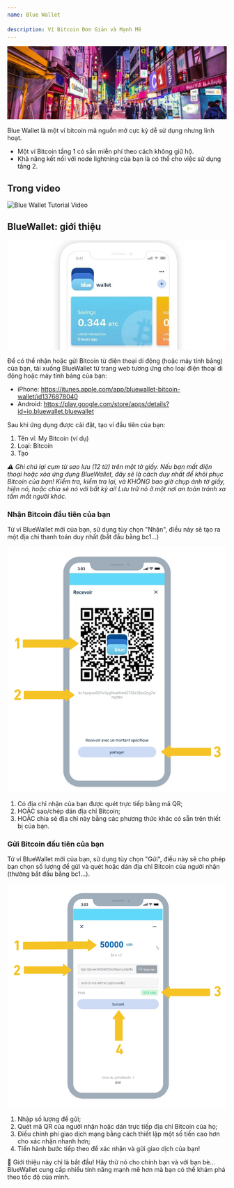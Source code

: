 ```yaml
---
name: Blue Wallet

description: Ví Bitcoin Đơn Giản và Mạnh Mẽ
---
```


![cover](assets/cover.webp)

Blue Wallet là một ví bitcoin mã nguồn mở cực kỳ dễ sử dụng nhưng linh hoạt.

- Một ví Bitcoin tầng 1 có sẵn miễn phí theo cách không giữ hộ.
- Khả năng kết nối với node lightning của bạn là có thể cho việc sử dụng tầng 2.

## Trong video

![Blue Wallet Tutorial Video](https://www.youtube.com/watch?v=UCAtFgkdJtM)

## BlueWallet: giới thiệu

![image](assets/1.webp)

Để có thể nhận hoặc gửi Bitcoin từ điện thoại di động (hoặc máy tính bảng) của bạn, tải xuống BlueWallet từ trang web tương ứng cho loại điện thoại di động hoặc máy tính bảng của bạn:

- iPhone: https://itunes.apple.com/app/bluewallet-bitcoin-wallet/id1376878040
- Android: https://play.google.com/store/apps/details?id=io.bluewallet.bluewallet

Sau khi ứng dụng được cài đặt, tạo ví đầu tiên của bạn:

1. Tên ví: My Bitcoin (ví dụ)
2. Loại: Bitcoin
3. Tạo

_⚠️ Ghi chú lại cụm từ sao lưu (12 từ) trên một tờ giấy. Nếu bạn mất điện thoại hoặc xóa ứng dụng BlueWallet, đây sẽ là cách duy nhất để khôi phục Bitcoin của bạn! Kiểm tra, kiểm tra lại, và KHÔNG bao giờ chụp ảnh tờ giấy, hiện nó, hoặc chia sẻ nó với bất kỳ ai! Lưu trữ nó ở một nơi an toàn tránh xa tầm mắt người khác._

### Nhận Bitcoin đầu tiên của bạn

Từ ví BlueWallet mới của bạn, sử dụng tùy chọn "Nhận", điều này sẽ tạo ra một địa chỉ thanh toán duy nhất (bắt đầu bằng bc1...)

![image](assets/2.webp)

1. Có địa chỉ nhận của bạn được quét trực tiếp bằng mã QR;
2. HOẶC sao/chép dán địa chỉ Bitcoin;
3. HOẶC chia sẻ địa chỉ này bằng các phương thức khác có sẵn trên thiết bị của bạn.

### Gửi Bitcoin đầu tiên của bạn

Từ ví BlueWallet mới của bạn, sử dụng tùy chọn "Gửi", điều này sẽ cho phép bạn chọn số lượng để gửi và quét hoặc dán địa chỉ Bitcoin của người nhận (thường bắt đầu bằng bc1...).

![image](assets/3.webp)

1. Nhập số lượng để gửi;
2. Quét mã QR của người nhận hoặc dán trực tiếp địa chỉ Bitcoin của họ;
3. Điều chỉnh phí giao dịch mạng bằng cách thiết lập một số tiền cao hơn cho xác nhận nhanh hơn;
4. Tiến hành bước tiếp theo để xác nhận và gửi giao dịch của bạn!

🥇 Giới thiệu này chỉ là bắt đầu! Hãy thử nó cho chính bạn và với bạn bè... BlueWallet cung cấp nhiều tính năng mạnh mẽ hơn mà bạn có thể khám phá theo tốc độ của mình.